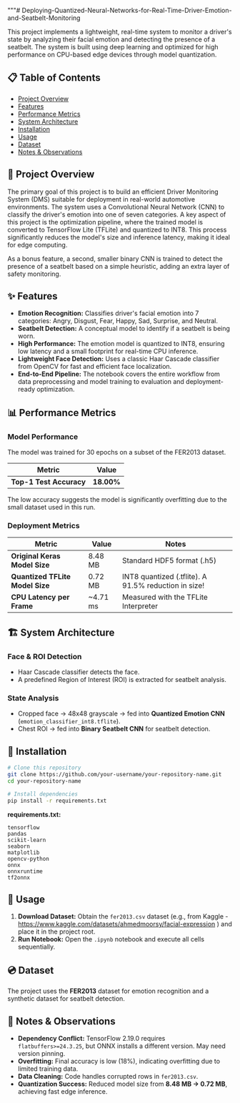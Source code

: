 """# Deploying-Quantized-Neural-Networks-for-Real-Time-Driver-Emotion-and-Seatbelt-Monitoring

This project implements a lightweight, real-time system to monitor a driver's state by analyzing their facial emotion and detecting the presence of a seatbelt. The system is built using deep learning and optimized for high performance on CPU-based edge devices through model quantization.

## 📋 Table of Contents
- [Project Overview](#-project-overview)
- [Features](#-features)
- [Performance Metrics](#-performance-metrics)
- [System Architecture](#-system-architecture)
- [Installation](#-installation)
- [Usage](#-usage)
- [Dataset](#-dataset)
- [Notes & Observations](#-notes--observations)

## 🔭 Project Overview
The primary goal of this project is to build an efficient Driver Monitoring System (DMS) suitable for deployment in real-world automotive environments. The system uses a Convolutional Neural Network (CNN) to classify the driver's emotion into one of seven categories. A key aspect of this project is the optimization pipeline, where the trained model is converted to TensorFlow Lite (TFLite) and quantized to INT8. This process significantly reduces the model's size and inference latency, making it ideal for edge computing.

As a bonus feature, a second, smaller binary CNN is trained to detect the presence of a seatbelt based on a simple heuristic, adding an extra layer of safety monitoring.

## ✨ Features
- **Emotion Recognition:** Classifies driver's facial emotion into 7 categories: Angry, Disgust, Fear, Happy, Sad, Surprise, and Neutral.
- **Seatbelt Detection:** A conceptual model to identify if a seatbelt is being worn.
- **High Performance:** The emotion model is quantized to INT8, ensuring low latency and a small footprint for real-time CPU inference.
- **Lightweight Face Detection:** Uses a classic Haar Cascade classifier from OpenCV for fast and efficient face localization.
- **End-to-End Pipeline:** The notebook covers the entire workflow from data preprocessing and model training to evaluation and deployment-ready optimization.

## 📊 Performance Metrics

### Model Performance
The model was trained for 30 epochs on a subset of the FER2013 dataset.

| Metric | Value |
|--------|--------|
| **Top-1 Test Accuracy** | **18.00%** |

The low accuracy suggests the model is significantly overfitting due to the small dataset used in this run.

### Deployment Metrics

| Metric | Value | Notes |
|--------|--------|-------|
| **Original Keras Model Size** | 8.48 MB | Standard HDF5 format (.h5) |
| **Quantized TFLite Model Size** | 0.72 MB | INT8 quantized (.tflite). A 91.5% reduction in size! |
| **CPU Latency per Frame** | ~4.71 ms | Measured with the TFLite Interpreter |

## 🏗️ System Architecture

### Face & ROI Detection
- Haar Cascade classifier detects the face.
- A predefined Region of Interest (ROI) is extracted for seatbelt analysis.

### State Analysis
- Cropped face → 48x48 grayscale → fed into **Quantized Emotion CNN** (`emotion_classifier_int8.tflite`).
- Chest ROI → fed into **Binary Seatbelt CNN** for seatbelt detection.

## 💾 Installation

```bash
# Clone this repository
git clone https://github.com/your-username/your-repository-name.git
cd your-repository-name

# Install dependencies
pip install -r requirements.txt
```

**requirements.txt:**
```
tensorflow
pandas
scikit-learn
seaborn
matplotlib
opencv-python
onnx
onnxruntime
tf2onnx
```

## 🚀 Usage

1. **Download Dataset:** Obtain the `fer2013.csv` dataset (e.g., from Kaggle - https://www.kaggle.com/datasets/ahmedmoorsy/facial-expression ) and place it in the project root.
2. **Run Notebook:** Open the `.ipynb` notebook and execute all cells sequentially.

## 💿 Dataset

The project uses the **FER2013** dataset for emotion recognition and a synthetic dataset for seatbelt detection.

## 📝 Notes & Observations
- **Dependency Conflict:** TensorFlow 2.19.0 requires `flatbuffers>=24.3.25`, but ONNX installs a different version. May need version pinning.
- **Overfitting:** Final accuracy is low (18%), indicating overfitting due to limited training data.
- **Data Cleaning:** Code handles corrupted rows in `fer2013.csv`.
- **Quantization Success:** Reduced model size from **8.48 MB → 0.72 MB**, achieving fast edge inference.
